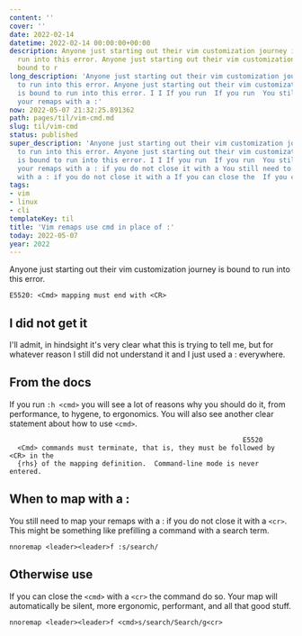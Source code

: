 ```yaml
---
content: ''
cover: ''
date: 2022-02-14
datetime: 2022-02-14 00:00:00+00:00
description: Anyone just starting out their vim customization journey is bound to
  run into this error. Anyone just starting out their vim customization journey is
  bound to r
long_description: 'Anyone just starting out their vim customization journey is bound
  to run into this error. Anyone just starting out their vim customization journey
  is bound to run into this error. I I If you run  If you run  You still need to map
  your remaps with a :'
now: 2022-05-07 21:32:25.891362
path: pages/til/vim-cmd.md
slug: til/vim-cmd
status: published
super_description: 'Anyone just starting out their vim customization journey is bound
  to run into this error. Anyone just starting out their vim customization journey
  is bound to run into this error. I I If you run  If you run  You still need to map
  your remaps with a : if you do not close it with a You still need to map your remaps
  with a : if you do not close it with a If you can close the  If you can close the '
tags:
- vim
- linux
- cli
templateKey: til
title: 'Vim remaps use cmd in place of :'
today: 2022-05-07
year: 2022
---
```


Anyone just starting out their vim customization journey is bound to run into this error.

``` vim
E5520: <Cmd> mapping must end with <CR>
```

## I did not get it

I'll admit, in hindsight it's very clear what this is trying to tell me, but
for whatever reason I still did not understand it and I just used a :
everywhere.

## From the docs


If you run `:h <cmd>` you will see a lot of reasons why you should do it, from
performance, to hygene, to ergonomics.  You will also see another clear
statement about how to use `<cmd>`.

``` vim
                                                          E5520
  <Cmd> commands must terminate, that is, they must be followed by <CR> in the
  {rhs} of the mapping definition.  Command-line mode is never entered.
```

## When to map with a :

You still need to map your remaps with a : if you do not close it with a
`<cr>`.  This might be something like prefilling a command with a search term.

``` vim
nnoremap <leader><leader>f :s/search/
```

## Otherwise use <cmd>

If you can close the `<cmd>` with a `<cr>` the command do so.  Your map will
automatically be silent, more ergonomic, performant, and all that good stuff.

``` vim
nnoremap <leader><leader>f <cmd>s/search/Search/g<cr>
```